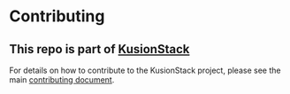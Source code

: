 # Contributing

## This repo is part of [KusionStack](https://kusionstack.io)

For details on how to contribute to the KusionStack project, please see the main [contributing document](https://github.com/KusionStack/community/blob/master/CONTRIBUTING.md).
